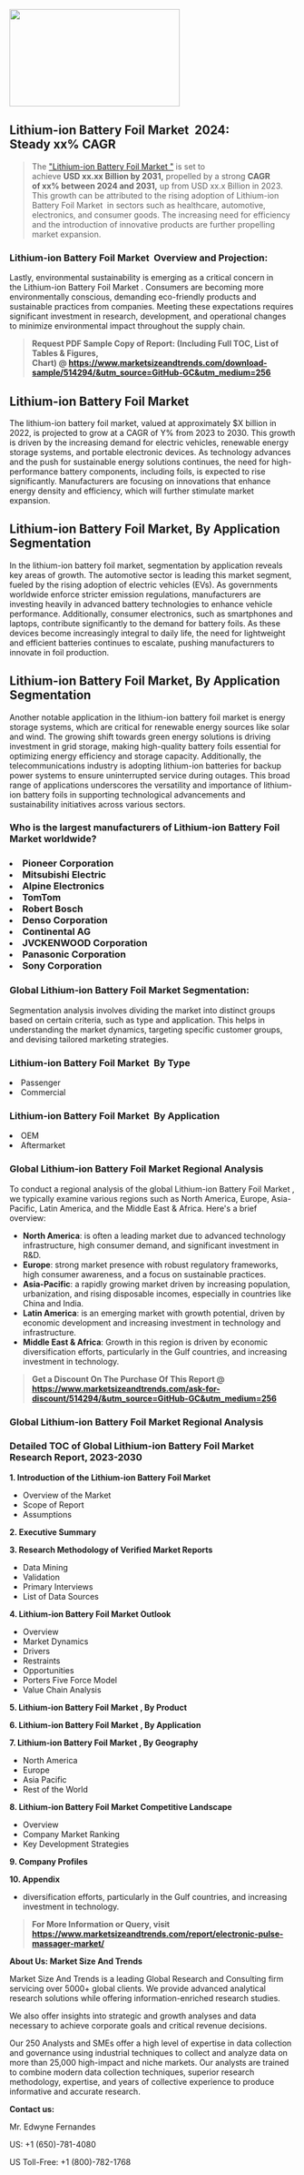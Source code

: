 <p><img class="alignnone size-medium wp-image-20088" src="https://ffe5etoiles.com/wp-content/uploads/2024/12/MST1-300x171.png" alt="" width="300" height="171" /></p><h2 id="ember46" class="ember-view reader-text-block__heading-2">Lithium-ion Battery Foil Market &nbsp;2024: Steady&nbsp;xx% CAGR</h2><blockquote id="ember47" class="ember-view reader-text-block__blockquote">The&nbsp;<a class="app-aware-link " href="https://www.marketsizeandtrends.com/download-sample/514294/&utm_source=GitHub-GC&utm_medium=256" target="_blank" data-test-app-aware-link="">"Lithium-ion Battery Foil Market "</a>&nbsp;is set to achieve&nbsp;<strong>USD&nbsp;xx.xx&nbsp;Billion by 2031,</strong>&nbsp;propelled by a strong&nbsp;<strong>CAGR of&nbsp;xx% between 2024 and 2031,</strong>&nbsp;up from USD xx.x Billion in 2023. This growth can be attributed to the rising adoption of&nbsp;Lithium-ion Battery Foil Market &nbsp;in sectors such as healthcare, automotive, electronics, and consumer goods. The increasing need for efficiency and the introduction of innovative products are further propelling market expansion.</blockquote><h3 id="ember48" class="ember-view reader-text-block__heading-3">Lithium-ion Battery Foil Market &nbsp;Overview and Projection:</h3><p id="ember49" class="ember-view reader-text-block__paragraph">Lastly, environmental sustainability is emerging as a critical concern in the&nbsp;Lithium-ion Battery Foil Market . Consumers are becoming more environmentally conscious, demanding eco-friendly products and sustainable practices from companies. Meeting these expectations requires significant investment in research, development, and operational changes to minimize environmental impact throughout the supply chain.</p><blockquote id="ember50" class="ember-view reader-text-block__blockquote"><strong>Request PDF Sample Copy of Report: (Including Full TOC, List of Tables &amp; Figures, Chart)&nbsp;@&nbsp;<strong><a href="https://www.marketsizeandtrends.com/download-sample/514294/&utm_source=GitHub-GC&utm_medium=256" target="_blank">https://www.marketsizeandtrends.com/download-sample/514294/&utm_source=GitHub-GC&utm_medium=256</a></strong></strong></blockquote><h3 class=""> <h2>Lithium-ion Battery Foil Market</h2><p>The lithium-ion battery foil market, valued at approximately $X billion in 2022, is projected to grow at a CAGR of Y% from 2023 to 2030. This growth is driven by the increasing demand for electric vehicles, renewable energy storage systems, and portable electronic devices. As technology advances and the push for sustainable energy solutions continues, the need for high-performance battery components, including foils, is expected to rise significantly. Manufacturers are focusing on innovations that enhance energy density and efficiency, which will further stimulate market expansion.</p><h2>Lithium-ion Battery Foil Market, By Application Segmentation</h2><p>In the lithium-ion battery foil market, segmentation by application reveals key areas of growth. The automotive sector is leading this market segment, fueled by the rising adoption of electric vehicles (EVs). As governments worldwide enforce stricter emission regulations, manufacturers are investing heavily in advanced battery technologies to enhance vehicle performance. Additionally, consumer electronics, such as smartphones and laptops, contribute significantly to the demand for battery foils. As these devices become increasingly integral to daily life, the need for lightweight and efficient batteries continues to escalate, pushing manufacturers to innovate in foil production.</p><h2>Lithium-ion Battery Foil Market, By Application Segmentation</h2><p>Another notable application in the lithium-ion battery foil market is energy storage systems, which are critical for renewable energy sources like solar and wind. The growing shift towards green energy solutions is driving investment in grid storage, making high-quality battery foils essential for optimizing energy efficiency and storage capacity. Additionally, the telecommunications industry is adopting lithium-ion batteries for backup power systems to ensure uninterrupted service during outages. This broad range of applications underscores the versatility and importance of lithium-ion battery foils in supporting technological advancements and sustainability initiatives across various sectors.</p></h3><h3 id="" class="">Who is the largest manufacturers of&nbsp;Lithium-ion Battery Foil Market worldwide?</h3><h3 class=""></Li><Li>Pioneer Corporation</Li><Li> Mitsubishi Electric</Li><Li> Alpine Electronics</Li><Li> TomTom</Li><Li> Robert Bosch</Li><Li> Denso Corporation</Li><Li> Continental AG</Li><Li> JVCKENWOOD Corporation</Li><Li> Panasonic Corporation</Li><Li> Sony Corporation</h3><h3 id="ember53" class="ember-view reader-text-block__heading-3">Global&nbsp;Lithium-ion Battery Foil Market Segmentation:</h3><p id="ember54" class="ember-view reader-text-block__paragraph">Segmentation analysis involves dividing the market into distinct groups based on certain criteria, such as type and application. This helps in understanding the market dynamics, targeting specific customer groups, and devising tailored marketing strategies.</p><h3 id="" class="">Lithium-ion Battery Foil Market &nbsp;By Type</h3><p></Li><Li>Passenger</Li><Li> Commercial</p><h3 id="" class="">Lithium-ion Battery Foil Market &nbsp;By Application</h3><p class=""></Li><Li>OEM</Li><Li> Aftermarket</p><h3 id="ember62" class="ember-view reader-text-block__heading-3">Global Lithium-ion Battery Foil Market Regional Analysis</h3><p id="ember63" class="ember-view reader-text-block__paragraph">To conduct a regional analysis of the global Lithium-ion Battery Foil Market , we typically examine various regions such as North America, Europe, Asia-Pacific, Latin America, and the Middle East &amp; Africa. Here's a brief overview:</p><ul><li><strong>North America</strong>: is often a leading market due to advanced technology infrastructure, high consumer demand, and significant investment in R&amp;D.</li><li><strong>Europe</strong>: strong market presence with robust regulatory frameworks, high consumer awareness, and a focus on sustainable practices.</li><li><strong>Asia-Pacific</strong>: a rapidly growing market driven by increasing population, urbanization, and rising disposable incomes, especially in countries like China and India.</li><li><strong>Latin America</strong>: is an emerging market with growth potential, driven by economic development and increasing investment in technology and infrastructure.</li><li><strong>Middle East &amp; Africa</strong>: Growth in this region is driven by economic diversification efforts, particularly in the Gulf countries, and increasing investment in technology.</li></ul><blockquote id="ember61" class="ember-view reader-text-block__blockquote"><strong>Get a Discount On The Purchase Of This Report @ <strong><a href="https://html-cleaner.com/" target="">https://www.marketsizeandtrends.com/ask-for-discount/514294/&utm_source=GitHub-GC&utm_medium=256</a></strong></strong></blockquote><h3 id="ember62" class="ember-view reader-text-block__heading-3">Global Lithium-ion Battery Foil Market Regional Analysis</h3><h3 id="" class="">Detailed TOC of Global Lithium-ion Battery Foil Market Research Report, 2023-2030</h3><p id="" class=""><strong>1. Introduction of the Lithium-ion Battery Foil Market </strong></p><ul><li>Overview of the Market</li><li>Scope of Report</li><li>Assumptions</li></ul><p id="" class=""><strong>2. Executive Summary</strong></p><p id="" class=""><strong>3. Research Methodology of Verified Market Reports</strong></p><ul><li>Data Mining</li><li>Validation</li><li>Primary Interviews</li><li>List of Data Sources</li></ul><p id="" class=""><strong>4. Lithium-ion Battery Foil Market Outlook</strong></p><ul><li>Overview</li><li>Market Dynamics</li><li>Drivers</li><li>Restraints</li><li>Opportunities</li><li>Porters Five Force Model</li><li>Value Chain Analysis</li></ul><p id="" class=""><strong>5. Lithium-ion Battery Foil Market , By Product</strong></p><p id="" class=""><strong>6. Lithium-ion Battery Foil Market , By Application</strong></p><p id="" class=""><strong>7. Lithium-ion Battery Foil Market , By Geography</strong></p><ul><li>North America</li><li>Europe</li><li>Asia Pacific</li><li>Rest of the World</li></ul><p id="" class=""><strong>8. Lithium-ion Battery Foil Market Competitive Landscape</strong></p><ul><li>Overview</li><li>Company Market Ranking</li><li>Key Development Strategies</li></ul><p id="" class=""><strong>9. Company Profiles</strong></p><p id="" class=""><strong>10. Appendix</strong></p><ul><li>diversification efforts, particularly in the Gulf countries, and increasing investment in technology.</li></ul><blockquote id="ember65" class="ember-view reader-text-block__blockquote"><strong>For More Information or Query, visit <strong><strong><a href="https://html-cleaner.com/" target="">https://www.marketsizeandtrends.com/report/electronic-pulse-massager-market/</a></strong></strong></strong></blockquote><p id="" class=""><strong>About Us: Market Size And Trends</strong></p><p id="" class="">Market Size And Trends is a leading Global Research and Consulting firm servicing over 5000+ global clients. We provide advanced analytical research solutions while offering information-enriched research studies.</p><p id="" class="">We also offer insights into strategic and growth analyses and data necessary to achieve corporate goals and critical revenue decisions.</p><p id="" class="">Our 250 Analysts and SMEs offer a high level of expertise in data collection and governance using industrial techniques to collect and analyze data on more than 25,000 high-impact and niche markets. Our analysts are trained to combine modern data collection techniques, superior research methodology, expertise, and years of collective experience to produce informative and accurate research.</p><p id="" class=""><strong>Contact us:</strong></p><p id="" class="">Mr. Edwyne Fernandes</p><p id="" class="">US: +1 (650)-781-4080</p><p id="" class="">US Toll-Free: +1 (800)-782-1768</p>
